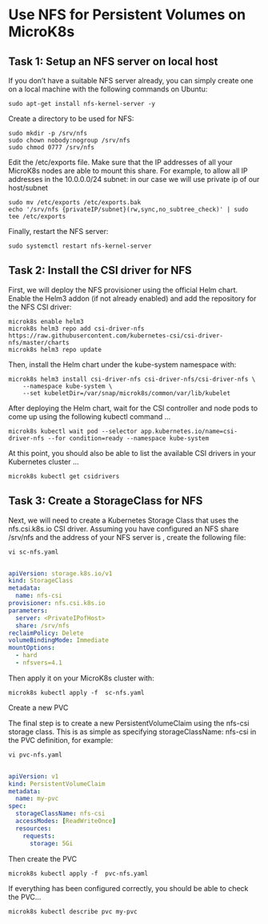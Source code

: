 # Use NFS for Persistent Volumes on MicroK8s

## Task 1: Setup an NFS server on local host

If you don’t have a suitable NFS server already, you can simply create one on a local machine with the following commands on Ubuntu:
```
sudo apt-get install nfs-kernel-server -y
```

Create a directory to be used for NFS:
```
sudo mkdir -p /srv/nfs
sudo chown nobody:nogroup /srv/nfs
sudo chmod 0777 /srv/nfs
```

Edit the /etc/exports file. Make sure that the IP addresses of all your MicroK8s nodes are able to mount this share. For example, to allow all IP addresses in the 10.0.0.0/24 subnet: in our case we will use private ip of our host/subnet
```
sudo mv /etc/exports /etc/exports.bak
echo '/srv/nfs {privateIP/subnet}(rw,sync,no_subtree_check)' | sudo tee /etc/exports
```

Finally, restart the NFS server:
```
sudo systemctl restart nfs-kernel-server
```

## Task 2: Install the CSI driver for NFS

First, we will deploy the NFS provisioner using the official Helm chart. Enable the Helm3 addon (if not already enabled) and add the repository for the NFS CSI driver:
```
microk8s enable helm3
microk8s helm3 repo add csi-driver-nfs https://raw.githubusercontent.com/kubernetes-csi/csi-driver-nfs/master/charts
microk8s helm3 repo update
```

Then, install the Helm chart under the kube-system namespace with:
```
microk8s helm3 install csi-driver-nfs csi-driver-nfs/csi-driver-nfs \
    --namespace kube-system \
    --set kubeletDir=/var/snap/microk8s/common/var/lib/kubelet
```

After deploying the Helm chart, wait for the CSI controller and node pods to come up using the following kubectl command …
```
microk8s kubectl wait pod --selector app.kubernetes.io/name=csi-driver-nfs --for condition=ready --namespace kube-system
```

At this point, you should also be able to list the available CSI drivers in your Kubernetes cluster …
```
microk8s kubectl get csidrivers
```

## Task 3: Create a StorageClass for NFS

Next, we will need to create a Kubernetes Storage Class that uses the nfs.csi.k8s.io CSI driver. Assuming you have configured an NFS share /srv/nfs and the address of your NFS server is <privateIPofHost>, create the following file:

```
vi sc-nfs.yaml
```

```yaml
 
apiVersion: storage.k8s.io/v1
kind: StorageClass
metadata:
  name: nfs-csi
provisioner: nfs.csi.k8s.io
parameters:
  server: <PrivateIPofHost>
  share: /srv/nfs
reclaimPolicy: Delete
volumeBindingMode: Immediate
mountOptions:
  - hard
  - nfsvers=4.1
```
Then apply it on your MicroK8s cluster with:
```
microk8s kubectl apply -f  sc-nfs.yaml
```

Create a new PVC

 The final step is to create a new PersistentVolumeClaim using the nfs-csi storage class. This is as simple as specifying storageClassName: nfs-csi in the PVC definition, for example:

```
vi pvc-nfs.yaml
```

```yaml
 
apiVersion: v1
kind: PersistentVolumeClaim
metadata:
  name: my-pvc
spec:
  storageClassName: nfs-csi
  accessModes: [ReadWriteOnce]
  resources:
    requests:
      storage: 5Gi
```

 Then create the PVC  
```
microk8s kubectl apply -f  pvc-nfs.yaml
```
  If everything has been configured correctly, you should be able to check the PVC…

```
microk8s kubectl describe pvc my-pvc
```


	
